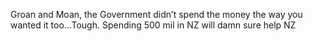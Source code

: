 <!--
id: 1418131276
link: http://kevinisom.info/post/1418131276/groan-and-moan-the-government-didnt-spend-the
slug: groan-and-moan-the-government-didnt-spend-the
date: Thu Oct 28 2010 11:32:57 GMT+1300 (NZDT)
raw: {"blog_name":"kevinisom","id":1418131276,"post_url":"http://kevinisom.info/post/1418131276/groan-and-moan-the-government-didnt-spend-the","slug":"groan-and-moan-the-government-didnt-spend-the","type":"text","date":"2010-10-27 22:32:57 GMT","timestamp":1288218777,"state":"published","format":"html","reblog_key":"TZTY6ESv","tags":[],"short_url":"http://tmblr.co/Zw68Yy1KXlTC","highlighted":[],"feed_item":"http://twitter.com/kev_nz/statuses/28868455230","from_feed_id":"650289","note_count":0,"title":null,"body":"<p>Groan and Moan, the Government didn&#8217;t spend the money the way you wanted it too&#8230;Tough. Spending 500 mil in NZ will damn sure help NZ</p>"}
publish: 2010-10-028
tags: 
title: null
-->


Groan and Moan, the Government didn’t spend the money the way you wanted
it too…Tough. Spending 500 mil in NZ will damn sure help NZ


